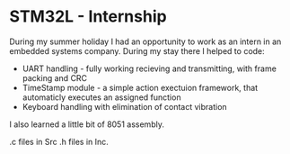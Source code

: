 # STM32L - Internship

During my summer holiday I had an opportunity to work as an intern in an embedded systems company. During my stay there I helped to code:

- UART handling - fully working recieving and transmitting, with frame packing and CRC
- TimeStamp module - a simple action exectuion framework, that automaticly executes an assigned function
- Keyboard handling with elimination of contact vibration
  
I also learned a little bit of 8051 assembly.

.c files in Src .h files in Inc.